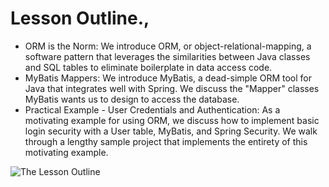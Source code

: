 # Lesson Outline.,
* ORM is the Norm: We introduce ORM, or object-relational-mapping, a software pattern that leverages the similarities between Java classes and SQL tables to eliminate boilerplate in data access code.
* MyBatis Mappers: We introduce MyBatis, a dead-simple ORM tool for Java that integrates well with Spring. We discuss the "Mapper" classes MyBatis wants us to design to access the database.
* Practical Example - User Credentials and Authentication: As a motivating example for using ORM, we discuss how to implement basic login security with a User table, MyBatis, and Spring Security. We walk through a lengthy sample project that implements the entirety of this motivating example.

![The Lesson Outline](https://user-images.githubusercontent.com/77028341/221348579-9fbed381-cf83-4f2c-96cd-2d516919dd4c.png)

